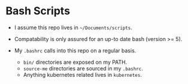 # Bash Scripts

* I assume this repo lives in `~/Documents/scripts`.
* Compatability is only assured for an up-to date bash (version >= 5).

* My `.bashrc` calls into this repo on a regular basis.
  - `bin/` directories are exposed on my PATH.
  - `source-me` directories are sourced in my `.bashrc`.
  - Anything kubernetes related lives in `kubernetes`.

